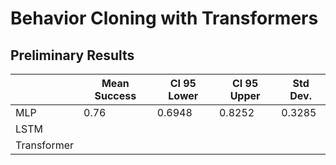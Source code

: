 # Behavior Cloning with Transformers

## Preliminary Results

|             | Mean Success | CI 95 Lower | CI 95 Upper | Std Dev. |
|-------------|--------------|-------------|-------------|----------|
| MLP         | 0.76         | 0.6948      | 0.8252      | 0.3285   |
| LSTM        |              |             |             |          |
| Transformer |              |             |             |          |
